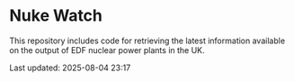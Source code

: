 # Nuke Watch

This repository includes code for retrieving the latest information available on the output of EDF nuclear power plants in the UK.

Last updated: 2025-08-04 23:17